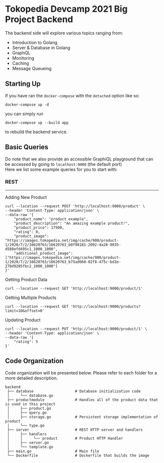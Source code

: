 # Tokopedia Devcamp 2021 Big Project Backend

The backend side will explore various topics ranging from:

- Introduction to Golang
- Server & Database in Golang
- GraphQL
- Monitoring
- Caching
- Message Queueing

## Starting Up

If you have ran the `docker-compose` with the `detached` option like so:

```shell
docker-compose up -d
```

you can simply run

```shell
docker-compose up --build app
```

to rebuild the backend service.

## Basic Queries

Do note that we also provide an accessible GraphiQL playground that can be accessed by going to `localhost:9000` (the default port)\
Here we list some example queries for you to start with:

### REST

------

Adding New Product

```shell
curl --location --request POST 'http://localhost:9000/product' \
--header 'Content-Type: application/json' \
--data-raw '{
    "product_name": "product example",
    "product_description": "An amazing example product!",
    "product_price": 17500,
    "rating": 0,
    "product_image": "https://images.tokopedia.net/img/cache/900/product-1/2020/7/2/16620763/16620763_b0f98181-2092-4a28-9035-d588efd495c1_1000_1000",
    "additional_product_image": ["https://images.tokopedia.net/img/cache/900/product-1/2020/7/2/16620763/16620763_b75ad660-02f8-475c-bd3e-278d9205fbc2_1000_1000"]
}'
```

Getting Product Data

```shell
curl --location --request GET 'http://localhost:9000/product/1'
```

Getting Multiple Products

```shell
curl --location --request GET 'http://localhost:9000/products?limit=10&offset=0'
```

Updating Product

```shell
curl --location --request PUT 'http://localhost:9000/product/1' \
--header 'Content-Type: application/json' \
--data-raw '{
    "rating": 5
}'
```

## Code Organization

Code organization will be presented below. Please refer to each folder for a more detailed description.

```
backend
 ├── database                   # Database initialization code
 │     └── database.go
 ├── productmodule              # Handles all of the product data that is used in this project
 │     ├── product.go
 │     ├── query.go
 │     ├── storage.go           # Persistent storage implementation of product
 │     └── type.go
 ├── server                     # REST HTTP server and handlers
 │     ├── handlers
 │     │     └── product        # Product HTTP Handler
 │     ├── server.go
 │     └── template.go
 ├── main.go                    # Main file
 └── Dockerfile                 # Dockerfile that builds the image
```